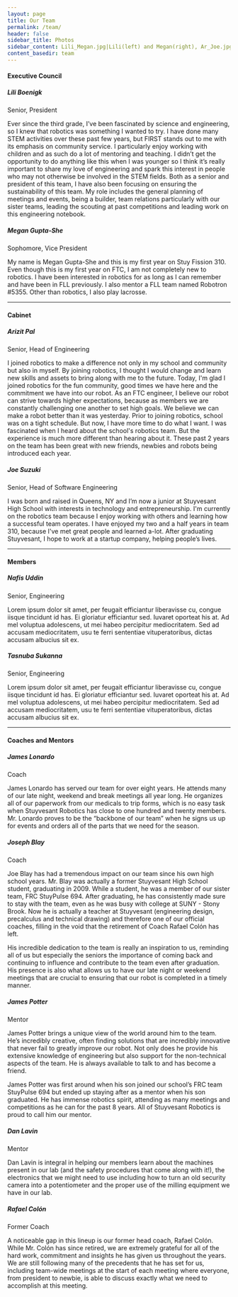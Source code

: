 ```yaml
---
layout: page
title: Our Team
permalink: /team/
header: false
sidebar_title: Photos
sidebar_content: Lili_Megan.jpg|Lili(left) and Megan(right), Ar_Joe.jpg|Joe(left) and Arzit(right), blay.jpg|Mr. Blay
content_basedir: team
---
```


#### Executive Council

##### Lili Boenigk
Senior, President

Ever since the third grade, I’ve been fascinated by science and engineering, so I knew that robotics was something I wanted to try. I have done many STEM activities over these past few years, but FIRST stands out to me with its emphasis on community service. I particularly enjoy working with children and as such do a lot of mentoring and teaching. I didn’t get the opportunity to do anything like this when I was younger so I think it’s really important to share my love of engineering and spark this interest in people who may not otherwise be involved in the STEM fields.  Both as a senior and president of this team, I have also been focusing on ensuring the sustainability of this team. My role includes the general planning of meetings and events, being a builder, team relations particularly with our sister teams, leading the scouting at past competitions and leading work on this engineering notebook.

##### Megan Gupta-She
Sophomore, Vice President

My name is Megan Gupta-She and this is my first year on Stuy Fission 310. Even though this is my first year on FTC, I am not completely new to robotics. I have been interested in robotics for as long as I can remember and have been in FLL previously. I also mentor a FLL team named Robotron #5355. Other than robotics, I also play lacrosse.

---

#### Cabinet

##### Arizit Pal
Senior, Head of Engineering

I joined robotics to make a difference not only in my school and community but also in myself. By joining robotics, I thought I would change and learn new skills and assets to bring along with me to the future. Today, I'm glad I joined robotics for the fun community, good times we have here and the commitment we have into our robot. As an FTC engineer, I believe our robot can strive towards higher expectations, because as members we are constantly challenging one another to set high goals. We believe we can make a robot better than it was yesterday. Prior to joining robotics, school was on a tight schedule. But now, I have more time to do what I want. I was fascinated when I heard about the school's robotics team. But the experience is much more different than hearing about it. These past 2 years on the team has been great with new friends, newbies and robots being introduced each year.

##### Joe Suzuki
Senior, Head of Software Engineering

I was born and raised in Queens, NY and I’m now a junior at Stuyvesant High School with interests in technology and entrepreneurship. I'm currently on the robotics team because I enjoy working with others and learning how a successful team operates. I have enjoyed my two and a half years in team 310, because I've met great people and learned a-lot. After graduating Stuyvesant, I hope to work at a startup company, helping people’s lives.

---

#### Members

##### Nafis Uddin
Senior, Engineering

Lorem ipsum dolor sit amet, per feugait efficiantur liberavisse cu, congue iisque tincidunt id has. Ei gloriatur efficiantur sed. Iuvaret oporteat his at. Ad mel voluptua adolescens, ut mei habeo percipitur mediocritatem. Sed ad accusam mediocritatem, usu te ferri sententiae vituperatoribus, dictas accusam albucius sit ex.


##### Tasnuba Sukanna
Senior, Engineering

Lorem ipsum dolor sit amet, per feugait efficiantur liberavisse cu, congue iisque tincidunt id has. Ei gloriatur efficiantur sed. Iuvaret oporteat his at. Ad mel voluptua adolescens, ut mei habeo percipitur mediocritatem. Sed ad accusam mediocritatem, usu te ferri sententiae vituperatoribus, dictas accusam albucius sit ex.


---

#### Coaches and Mentors

##### James Lonardo
Coach

James Lonardo has served our team for over eight years. He attends many of our late night, weekend and break meetings all year long. He organizes all of our paperwork from our medicals to trip forms, which is no easy task when Stuyvesant Robotics has close to one hundred and twenty members. Mr. Lonardo proves to be the “backbone of our team” when he signs us up for events and orders all of the parts that we need for the season.

##### Joseph Blay
Coach

Joe Blay has had a tremendous impact on our team since his own high school years. Mr. Blay was actually a former Stuyvesant High School student, graduating in 2009. While a student, he was a member of our sister team, FRC StuyPulse 694. After graduating, he has consistently made sure to stay with the team, even as he was busy with college at SUNY - Stony Brook. Now he is actually a teacher at Stuyvesant (engineering design, precalculus and technical drawing) and therefore one of our official coaches, filling in the void that the retirement of Coach Rafael Colón has left.

His incredible dedication to the team is really an inspiration to us, reminding all of us but especially the seniors the importance of coming back and continuing to influence and contribute to the team even after graduation. His presence is also what allows us to have our late night or weekend meetings that are crucial to ensuring that our robot is completed in a timely manner.

##### James Potter
Mentor

James Potter brings a unique view of the world around him to the team. He’s incredibly creative, often finding solutions that are incredibly innovative that never fail to greatly improve our robot. Not only does he provide his extensive knowledge of engineering but also support for the non-technical aspects of the team. He is always available to talk to and has become a friend.

James Potter was first around when his son joined our school’s FRC team StuyPulse 694 but ended up staying after as a mentor when his son graduated. He has immense robotics spirit, attending as many meetings and competitions as he can for the past 8 years. All of Stuyvesant Robotics is proud to call him our mentor.

##### Dan Lavin
Mentor

Dan Lavin is integral in helping our members learn about the machines present in our lab (and the safety procedures that come along with it!), the electronics that we might need to use including how to turn an old security camera into a potentiometer and the proper use of the milling equipment we have in our lab.

##### Rafael Colón
Former Coach

A noticeable gap in this lineup is our former head coach, Rafael Colón. While Mr. Colón has since retired, we are extremely grateful for all of the hard work, commitment and insights he has given us throughout the years. We are still following many of the precedents that he has set for us, including team-wide meetings at the start of each meeting where everyone, from president to newbie, is able to discuss exactly what we need to accomplish at this meeting.
